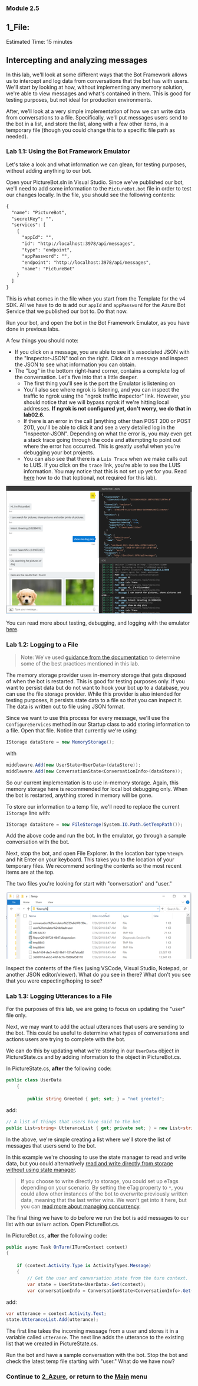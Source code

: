 ### Module 2.5

## 1_File:
Estimated Time: 15 minutes

## Intercepting and analyzing messages

In this lab, we'll look at some different ways that the Bot Framework allows us to intercept and log data from conversations that the bot has with users. We'll start by looking at how, without implementing any memory solution, we're able to view messages and what's contained in them. This is good for testing purposes, but not ideal for production environments. 

After, we'll look at a very simple implementation of how we can write data from conversations to a file. Specifically, we'll put messages users send to the bot in a list, and store the list, along with a few other items, in a temporary file (though you could change this to a specific file path as needed).

### Lab 1.1: Using the Bot Framework Emulator  

Let's take a look and what information we can glean, for testing purposes, without adding anything to our bot.  

Open your PictureBot.sln in Visual Studio. Since we've published our bot, we'll need to add some information to the `PictureBot.bot` file in order to test our changes locally. In the file, you should see the following contents:

```html
{
  "name": "PictureBot",
  "secretKey": "",
  "services": [
    {
      "appId": "",
      "id": "http://localhost:3978/api/messages",
      "type": "endpoint",
      "appPassword": "",
      "endpoint": "http://localhost:3978/api/messages",
      "name": "PictureBot"
    }
  ]
}
```
This is what comes in the file when you start from the Template for the v4 SDK. All we have to do is add our `appId` and `appPassword` for the Azure Bot Service that we published our bot to. Do that now.  

Run your bot, and open the bot in the Bot Framework Emulator, as you have done in previous labs.  

A few things you should note:  
- If you click on a message, you are able to see it's associated JSON with the "Inspector-JSON" tool on the right. Click on a message and inspect the JSON to see what information you can obtain.  
- The "Log" in the bottom right-hand corner, contains a complete log of the conversation. Let's five into that a little deeper.
    - The first thing you'll see is the port the Emulator is listening on
    - You'll also see where ngrok is listening, and you can inspect the traffic to ngrok using the "ngrok traffic inspector" link. However, you should notice that we will bypass ngrok if we're hitting local addresses. **If ngrok is not configured yet, don't worry, we do that in lab02.6.**
    - If there is an error in the call (anything other than POST 200 or POST 201), you'll be able to click it and see a very detailed log in the "Inspector-JSON". Depending on what the error is, you may even get a stack trace going through the code and attempting to point out where the error has occurred. This is greatly useful when you're debugging your bot projects.
    - You can also see that there is a `Luis Trace` when we make calls out to LUIS. If you click on the `trace` link, you're able to see the LUIS information. You may notice that this is not set up yet for you. Read [here](https://docs.microsoft.com/en-us/azure/bot-service/bot-service-debug-emulator?view=azure-bot-service-3.0#add-language-services) how to do that (optional, not required for this lab).  

![Emulator](./resources/assets/emulator.png)  

You can read more about testing, debugging, and logging with the emulator [here](https://docs.microsoft.com/en-us/azure/bot-service/bot-service-debug-emulator?view=azure-bot-service-4.0).  


### Lab 1.2: Logging to a File  

> Note: We've used [guidance from the documentation](https://docs.microsoft.com/en-us/azure/bot-service/bot-builder-howto-v4-state?view=azure-bot-service-4.0&tabs=csharp#file-storage) to determine some of the best practices mentioned in this lab.  

The memory storage provider uses in-memory storage that gets disposed of when the bot is restarted. This is good for testing purposes only. If you want to persist data but do not want to hook your bot up to a database, you can use the file storage provider. While this provider is also intended for testing purposes, it persists state data to a file so that you can inspect it. The data is written out to file using JSON format.  

Since we want to use this process for every message, we'll use the `ConfigureServices` method in our Startup class to add storing information to a file. Open that file. Notice that currently we're using:  
```csharp
IStorage dataStore = new MemoryStorage();
```
with 
```csharp
middleware.Add(new UserState<UserData>(dataStore));
middleware.Add(new ConversationState<ConversationInfo>(dataStore));
```
So our current implementation is to use in-memory storage. Again, this memory storage here is recommended for local bot debugging only. When the bot is restarted, anything stored in memory will be gone.  

To store our information to a temp file, we'll need to replace the current `IStorage` line with:
```csharp
IStorage dataStore = new FileStorage(System.IO.Path.GetTempPath());
```
Add the above code and run the bot. In the emulator, go through a sample conversation with the bot.  

Next, stop the bot, and open File Explorer. In the location bar type `%temp%` and hit Enter on your keyboard. This takes you to the location of your temporary files. We recommend sorting the contents so the most recent items are at the top.  

The two files you're looking for start with "conversation" and "user."  

![File Explorer view](./resources/assets/fileexplorer.png)

Inspect the contents of the files (using VSCode, Visual Studio, Notepad, or another JSON editor/viewer). What do you see in there? What don't you see that you were expecting/hoping to see?  

### Lab 1.3: Logging Utterances to a File

For the purposes of this lab, we are going to focus on updating the "user" file only.  

Next, we may want to add the actual utterances that users are sending to the bot. This could be useful to determine what types of conversations and actions users are trying to complete with the bot.  

We can do this by updating what we're storing in our `UserData` object in PictureState.cs and by adding information to the object in PictureBot.cs.  

In PictureState.cs, **after** the following code:
```csharp
public class UserData
    {

        public string Greeted { get; set; } = "not greeted";
```
add:
```csharp
// A list of things that users have said to the bot
public List<string> UtteranceList { get; private set; } = new List<string>();

```
In the above, we're simple creating a list where we'll store the list of messages that users send to the bot.  

In this example we're choosing to use the state manager to read and write data, but you could alternatively [read and write directly from storage without using state manager](https://docs.microsoft.com/en-us/azure/bot-service/bot-builder-howto-v4-storage?view=azure-bot-service-4.0&tabs=csharpechorproperty%2Ccsetagoverwrite%2Ccsetag).  


> If you choose to write directly to storage, you could set up eTags depending on your scenario. By setting the eTag property to `*`, you could allow other instances of the bot to overwrite previously written data, meaning that the last writer wins. We won't get into it here, but you can [read more about managing concurrency](https://docs.microsoft.com/en-us/azure/bot-service/bot-builder-howto-v4-storage?view=azure-bot-service-4.0&tabs=csharpechorproperty%2Ccsetagoverwrite%2Ccsetag#manage-concurrency-using-etags).  

The final thing we have to do before we run the bot is add messages to our list with our `OnTurn` action. Open PictureBot.cs.  

In PictureBot.cs, **after** the following code:
```csharp
public async Task OnTurn(ITurnContext context)
{

    if (context.Activity.Type is ActivityTypes.Message)
    {
        // Get the user and conversation state from the turn context.
        var state = UserState<UserData>.Get(context);
        var conversationInfo = ConversationState<ConversationInfo>.Get(context);
```
add:  
```csharp
var utterance = context.Activity.Text;
state.UtteranceList.Add(utterance);
```
The first line takes the incoming message from a user and stores it in a variable called `utterance`. The next line adds the utterance to the existing list that we created in PictureState.cs.  

Run the bot and have a sample conversation with the bot. Stop the bot and check the latest temp file starting with "user." What do we have now?  


### Continue to [2_Azure](./2_Azure.md), or return to the [Main](../../README.md) menu
